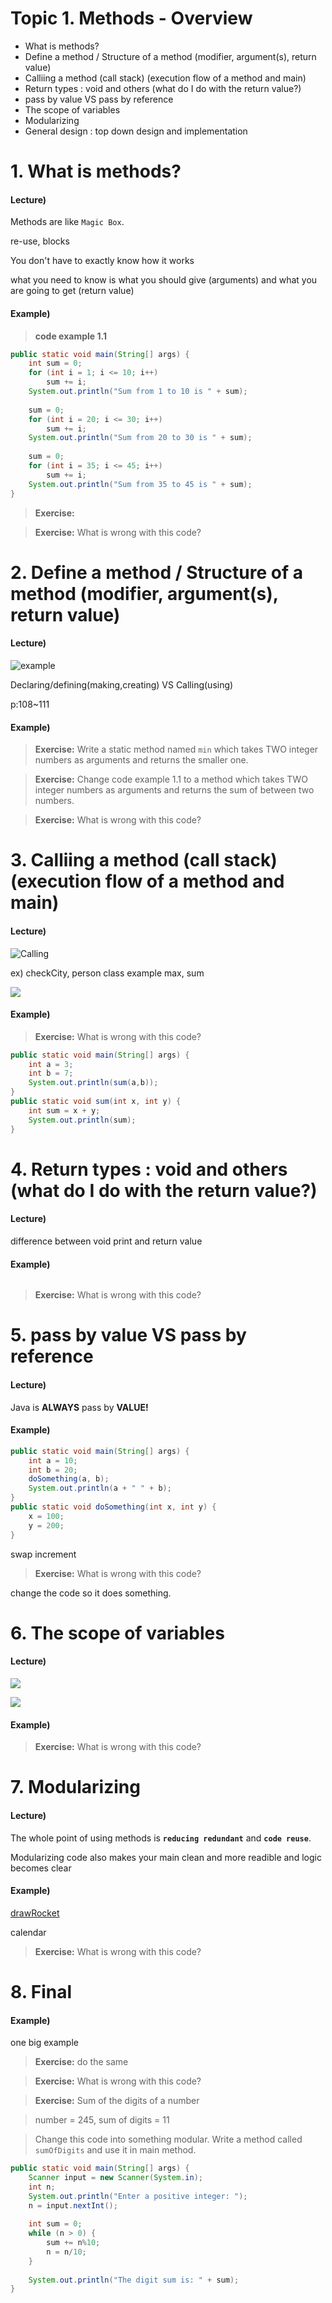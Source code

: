
# Topic 1. Methods - Overview

- What is methods?
- Define a method / Structure of a method (modifier, argument(s), return value)
- Calliing a method (call stack) (execution flow of a method and main)
- Return types : void and others (what do I do with the return value?)
- pass by value VS pass by reference
- The scope of variables
- Modularizing
- General design : top down design and implementation


# 1. What is methods?

#### Lecture) 

Methods are like `Magic Box`.

re-use, blocks

You don't have to exactly know how it works

what you need to know is what you should give (arguments) and what you are going to get (return value)

#### Example)

> **code example 1.1**

```java
public static void main(String[] args) {
    int sum = 0;
    for (int i = 1; i <= 10; i++)
        sum += i;
    System.out.println("Sum from 1 to 10 is " + sum);
    
    sum = 0;
    for (int i = 20; i <= 30; i++)
        sum += i;
    System.out.println("Sum from 20 to 30 is " + sum);
    
    sum = 0;
    for (int i = 35; i <= 45; i++)
        sum += i;
    System.out.println("Sum from 35 to 45 is " + sum);
}
```

> **Exercise:**

> **Exercise:** What is wrong with this code?

# 2. Define a method / Structure of a method (modifier, argument(s), return value)

#### Lecture) 

![example](https://github.com/lukesterlee/review-session/blob/master/methods/structureOfMethods.JPG)

Declaring/defining(making,creating) VS Calling(using)

p:108~111

#### Example)

> **Exercise:** Write a static method named `min` which takes TWO integer numbers as arguments and returns the smaller one. 

> **Exercise:** Change code example 1.1 to a method which takes TWO integer numbers as arguments and returns the sum of between two numbers.

> **Exercise:** What is wrong with this code?

# 3. Calliing a method (call stack) (execution flow of a method and main)

#### Lecture)  

![Calling](https://github.com/lukesterlee/review-session/blob/master/methods/calling.JPG)

ex) checkCity, person class example
max, sum

![](https://github.com/lukesterlee/review-session/blob/master/methods/callstack.JPG)

#### Example)

> **Exercise:** What is wrong with this code?

```java
public static void main(String[] args) {
    int a = 3;
    int b = 7;
    System.out.println(sum(a,b));
}
public static void sum(int x, int y) {
    int sum = x + y;
    System.out.println(sum);
}
```

# 4. Return types : void and others (what do I do with the return value?)

#### Lecture) 

difference between void print and return value

#### Example)

```java

```

> **Exercise:** What is wrong with this code?


# 5. pass by value VS pass by reference

#### Lecture) 

Java is **ALWAYS** pass by **VALUE!**

#### Example)

```java
public static void main(String[] args) {
    int a = 10;
    int b = 20;
    doSomething(a, b);
    System.out.println(a + " " + b);
}
public static void doSomething(int x, int y) {
    x = 100;
    y = 200;
}
```

swap
increment

> **Exercise:** What is wrong with this code?

change the code so it does something.


# 6. The scope of variables

#### Lecture) 

![](https://github.com/lukesterlee/review-session/blob/master/methods/scopeforloop.JPG)

![](https://github.com/lukesterlee/review-session/blob/master/methods/scopecomparison.JPG)

#### Example)

> **Exercise:** What is wrong with this code?

# 7. Modularizing

#### Lecture) 

The whole point of using methods is **`reducing redundant`** and **`code reuse`**.

Modularizing code also makes your main clean and more readible and logic becomes clear



#### Example)

[drawRocket](https://github.com/lukesterlee/accesscode/blob/master/AC_20150312/src/nyc/c4q/lukesterlee/DrawRocket.java)

calendar

> **Exercise:** What is wrong with this code?

# 8. Final

#### Example)

one big example 

> **Exercise:** do the same


> **Exercise:** What is wrong with this code?

> **Exercise:** Sum of the digits of a number

> number = 245, sum of digits = 11

> Change this code into something modular. Write a method called `sumOfDigits` and use it in main method.


```java
public static void main(String[] args) {
    Scanner input = new Scanner(System.in);
    int n;
    System.out.println("Enter a positive integer: ");
    n = input.nextInt();
    
    int sum = 0;
    while (n > 0) {
        sum += n%10;
        n = n/10;
    }
    
    System.out.println("The digit sum is: " + sum);
}
```


